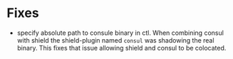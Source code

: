 # Fixes

- specify absolute path to consule binary in ctl. When combining consul with shield the shield-plugin named `consul` was shadowing the real binary. This fixes that issue allowing shield and consul to be colocated.
